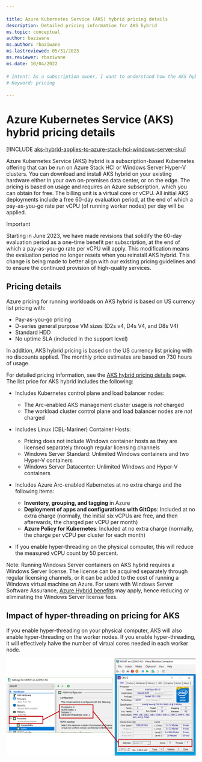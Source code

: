 ```yaml
---

title: Azure Kubernetes Service (AKS) hybrid pricing details
description: Detailed pricing information for AKS hybrid 
ms.topic: conceptual
author: baziwane
ms.author: rbaziwane 
ms.lastreviewed: 05/31/2023
ms.reviewer: rbaziwane
ms.date: 10/04/2022

# Intent: As a subscription owner, I want to understand how the AKS hybrid service is priced and what I am paying for.
# Keyword: pricing

---
```



# Azure Kubernetes Service (AKS) hybrid pricing details

[!INCLUDE [aks-hybrid-applies-to-azure-stack-hci-windows-server-sku](includes/aks-hci-applies-to-skus/aks-hybrid-applies-to-azure-stack-hci-windows-server-sku.md)]

Azure Kubernetes Service (AKS) hybrid is a subscription-based Kubernetes offering that can be run on Azure Stack HCI or Windows Server Hyper-V clusters. You can download and install AKS hybrid on your existing hardware either in your own on-premises data center, or on the edge. The pricing is based on usage and requires an Azure subscription, which you can obtain for free. The billing unit is a virtual core or vCPU. All initial AKS deployments include a free 60-day evaluation period, at the end of which a pay-as-you-go rate per vCPU (of running worker nodes) per day will be applied.

> [!IMPORTANT]
> Starting in June 2023, we have made revisions that solidify the 60-day evaluation period as a one-time benefit per subscription, at the end of which a pay-as-you-go rate per vCPU will apply. This modification means the evaluation period no longer resets when you reinstall AKS hybrid. This change is being made to better align with our existing pricing guidelines and to ensure the continued provision of high-quality services.

## Pricing details

Azure pricing for running workloads on AKS hybrid is based on US currency list pricing with:

- Pay-as-you-go pricing
- D-series general purpose VM sizes (D2s v4, D4s V4, and D8s V4)
- Standard HDD
- No uptime SLA (included in the support level)

In addition, AKS hybrid pricing is based on the US currency list pricing with no discounts applied. The monthly price estimates are based on 730 hours of usage.

For detailed pricing information, see the [AKS hybrid pricing details](https://azure.microsoft.com/pricing/details/azure-stack/aks-hci/#overview) page. The list price for AKS hybrid includes the following:

- Includes Kubernetes control plane and load balancer nodes:
  - The Arc-enabled AKS management cluster usage is *not* charged
  - The workload cluster control plane and load balancer nodes are *not* charged

- Includes Linux (CBL-Mariner) Container Hosts:
  - Pricing does not include Windows container hosts as they are licensed separately through regular licensing channels
  - Windows Server Standard: Unlimited Windows containers and two Hyper-V containers
  - Windows Server Datacenter: Unlimited Windows and Hyper-V containers

- Includes Azure Arc-enabled Kubernetes at no extra charge and the following items:
  - **Inventory, grouping, and tagging** in Azure
  - **Deployment of apps and configurations with GitOps**: Included at no extra charge (normally, the initial six vCPUs are free, and then afterwards, the charged per vCPU per month)
  - **Azure Policy for Kubernetes**: Included at no extra charge (normally, the charge per vCPU per cluster for each month)

- If you enable hyper-threading on the physical computer, this will reduce the measured vCPU count by 50 percent.

Note: Running Windows Server containers on AKS hybrid requires a Windows Server license. The license can be acquired separately through regular licensing channels, or it can be added to the cost of running a Windows virtual machine on Azure. For users with Windows Server Software Assurance, [Azure Hybrid benefits](azure-hybrid-benefit.md) may apply, hence reducing or eliminating the Windows Server license fees.

## Impact of hyper-threading on pricing for AKS

If you enable hyper-threading on your physical computer, AKS will also enable hyper-threading on the worker nodes. If you enable hyper-threading, it will effectively halve the number of virtual cores needed in each worker node.

![Pricing for AKS is affected by hyper-threading.](media/concepts/hyper-thread-hyperv-manager.png)
